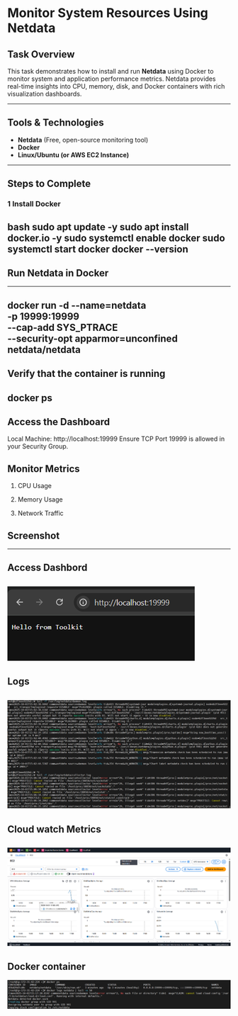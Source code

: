 # Monitor System Resources Using Netdata

## Task Overview
This task demonstrates how to install and run **Netdata** using Docker to monitor system and application performance metrics. Netdata provides real-time insights into CPU, memory, disk, and Docker containers with rich visualization dashboards.

---

## Tools & Technologies
- **Netdata** (Free, open-source monitoring tool)
- **Docker**
- **Linux/Ubuntu (or AWS EC2 Instance)**

---

## Steps to Complete

### 1️ Install Docker

bash
sudo apt update -y
sudo apt install docker.io -y
sudo systemctl enable docker
sudo systemctl start docker
docker --version
----
## Run Netdata in Docker
---
docker run -d --name=netdata \
  -p 19999:19999 \
  --cap-add SYS_PTRACE \
  --security-opt apparmor=unconfined \
  netdata/netdata
-----
## Verify that the container is running
docker ps
---
## Access the Dashboard

Local Machine: http://localhost:19999
Ensure TCP Port 19999 is allowed in your Security Group.

## Monitor Metrics

1) CPU Usage

2) Memory Usage

3) Network Traffic

## Screenshot
---
Access Dashbord
---
![Branches](https://github.com/gawali-priyanka/Monitor-System-Resources-Using-Netdata/blob/main/screenshots/Access-dashbord1.png?raw=true)
---
Logs
----
![Branches](https://github.com/gawali-priyanka/Monitor-System-Resources-Using-Netdata/blob/main/screenshots/Logs.png?raw=true)
-----
Cloud watch Metrics
----
![Branches](https://github.com/gawali-priyanka/Monitor-System-Resources-Using-Netdata/blob/main/screenshots/Cloudwatch-matrix.png?raw=true)
----
Docker container
-----
![Branches](https://github.com/gawali-priyanka/Monitor-System-Resources-Using-Netdata/blob/main/screenshots/Docker-container.png?raw=true)



